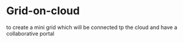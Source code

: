 # Grid-on-cloud
to create a mini grid which will be connected tp the cloud and have a collaborative portal
